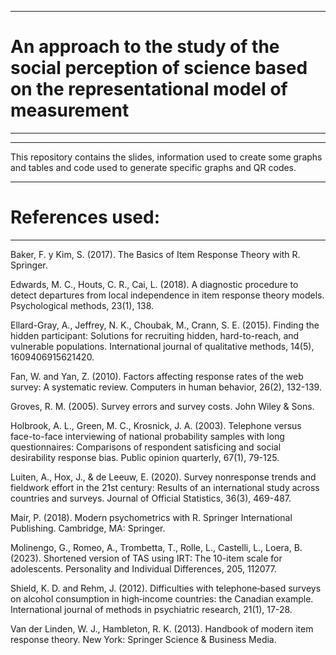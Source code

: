 ----------------------------------------------------------------------------------------------------------------------------------------------------------------
# An approach to the study of the social perception of science based on the representational model of measurement
----------------------------------------------------------------------------------------------------------------------------------------------------------------
----------------------------------------------------------------------------------------------------------------------------------------------------------------
This repository contains the slides, information used to create some graphs and tables and code used to generate specific graphs and QR codes.

----------------------------------------------------------------------------------------------------------------------------------------------------------------
# References used:
----------------------------------------------------------------------------------------------------------------------------------------------------------------
Baker, F. y Kim, S. (2017). The Basics of Item Response Theory with R. Springer.

Edwards, M. C., Houts, C. R., Cai, L. (2018). A diagnostic procedure to detect departures from local independence in item response theory models. Psychological methods, 23(1), 138.

Ellard-Gray, A., Jeffrey, N. K., Choubak, M., Crann, S. E. (2015). Finding the hidden participant: Solutions for recruiting hidden, hard-to-reach, and vulnerable populations. International journal of qualitative methods, 14(5), 1609406915621420.

Fan, W. and Yan, Z. (2010). Factors affecting response rates of the web survey: A systematic review. Computers in human behavior, 26(2), 132-139.

Groves, R. M. (2005). Survey errors and survey costs. John Wiley & Sons.

Holbrook, A. L., Green, M. C., Krosnick, J. A. (2003). Telephone versus face-to-face interviewing of national probability samples with long questionnaires: Comparisons of respondent satisficing and social desirability response bias. Public opinion quarterly, 67(1), 79-125.

Luiten, A., Hox, J., & de Leeuw, E. (2020). Survey nonresponse trends and fieldwork effort in the 21st century: Results of an international study across countries and surveys. Journal of Official Statistics, 36(3), 469-487.

Mair, P. (2018). Modern psychometrics with R. Springer International Publishing. Cambridge, MA: Springer.

Molinengo, G., Romeo, A., Trombetta, T., Rolle, L., Castelli, L., Loera, B. (2023). Shortened version of TAS using IRT: The 10-item scale for adolescents. Personality and Individual Differences, 205, 112077.

Shield, K. D. and Rehm, J. (2012). Difficulties with telephone‐based surveys on alcohol consumption in high‐income countries: the Canadian example. International journal of methods in psychiatric research, 21(1), 17-28.

Van der Linden, W. J., Hambleton, R. K. (2013). Handbook of modern item response theory. New York: Springer Science & Business Media.
